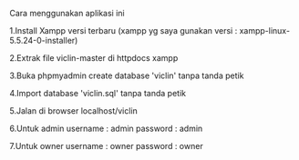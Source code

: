 Cara menggunakan aplikasi ini

1.Install Xampp versi terbaru (xampp yg saya gunakan versi : xampp-linux-5.5.24-0-installer)

2.Extrak file viclin-master di httpdocs xampp

3.Buka phpmyadmin create database 'viclin' tanpa tanda petik

4.Import database 'viclin.sql' tanpa tanda petik

5.Jalan di browser localhost/viclin

6.Untuk admin username : admin password : admin

7.Untuk owner username : owner password : owner

